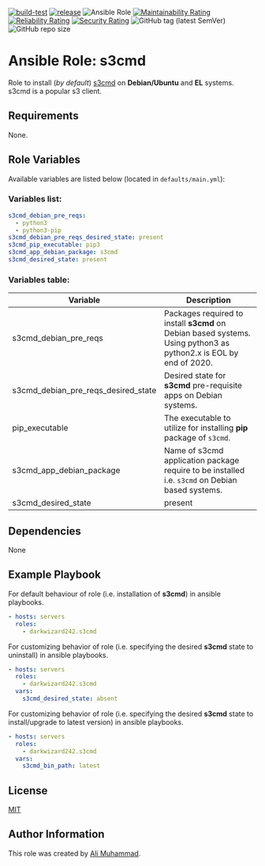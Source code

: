 [![build-test](https://github.com/darkwizard242/ansible-role-s3cmd/workflows/build-and-test/badge.svg?branch=master)](https://github.com/darkwizard242/ansible-role-s3cmd/actions?query=workflow%3Abuild-and-test) [![release](https://github.com/darkwizard242/ansible-role-s3cmd/workflows/release/badge.svg)](https://github.com/darkwizard242/ansible-role-s3cmd/actions?query=workflow%3Arelease) ![Ansible Role](https://img.shields.io/ansible/role/d/darkwizard242/s3cmd) [![Maintainability Rating](https://sonarcloud.io/api/project_badges/measure?project=ansible-role-s3cmd&metric=sqale_rating)](https://sonarcloud.io/dashboard?id=ansible-role-s3cmd) [![Reliability Rating](https://sonarcloud.io/api/project_badges/measure?project=ansible-role-s3cmd&metric=reliability_rating)](https://sonarcloud.io/dashboard?id=ansible-role-s3cmd) [![Security Rating](https://sonarcloud.io/api/project_badges/measure?project=ansible-role-s3cmd&metric=security_rating)](https://sonarcloud.io/dashboard?id=ansible-role-s3cmd) ![GitHub tag (latest SemVer)](https://img.shields.io/github/tag/darkwizard242/ansible-role-s3cmd?label=release) ![GitHub repo size](https://img.shields.io/github/repo-size/darkwizard242/ansible-role-s3cmd?color=orange&style=flat-square)

# Ansible Role: s3cmd

Role to install (_by default_) [s3cmd](https://github.com/gos3cmdio/s3cmd) on **Debian/Ubuntu** and **EL** systems. s3cmd is a popular s3 client.

## Requirements

None.

## Role Variables

Available variables are listed below (located in `defaults/main.yml`):

### Variables list:

```yaml
s3cmd_debian_pre_reqs:
  - python3
  - python3-pip
s3cmd_debian_pre_reqs_desired_state: present
s3cmd_pip_executable: pip3
s3cmd_app_debian_package: s3cmd
s3cmd_desired_state: present
```

### Variables table:

Variable                            | Description
----------------------------------- | -----------------------------------------------------------------------------------------------------------------
s3cmd_debian_pre_reqs               | Packages required to install **s3cmd** on Debian based systems. Using python3 as python2.x is EOL by end of 2020.
s3cmd_debian_pre_reqs_desired_state | Desired state for **s3cmd** pre-requisite apps on Debian systems.
pip_executable                      | The executable to utilize for installing **pip** package of `s3cmd`.
s3cmd_app_debian_package            | Name of s3cmd application package require to be installed i.e. `s3cmd` on Debian based systems.
s3cmd_desired_state                 | present                                                                                                           | Desired state for **s3cmd**.

## Dependencies

None

## Example Playbook

For default behaviour of role (i.e. installation of **s3cmd**) in ansible playbooks.

```yaml
- hosts: servers
  roles:
    - darkwizard242.s3cmd
```

For customizing behavior of role (i.e. specifying the desired **s3cmd** state to uninstall) in ansible playbooks.

```yaml
- hosts: servers
  roles:
    - darkwizard242.s3cmd
  vars:
    s3cmd_desired_state: absent
```

For customizing behavior of role (i.e. specifying the desired **s3cmd** state to install/upgrade to latest version) in ansible playbooks.

```yaml
- hosts: servers
  roles:
    - darkwizard242.s3cmd
  vars:
    s3cmd_bin_path: latest
```

## License

[MIT](https://github.com/darkwizard242/ansible-role-s3cmd/blob/master/LICENSE)

## Author Information

This role was created by [Ali Muhammad](https://www.alimuhammad.dev/).
